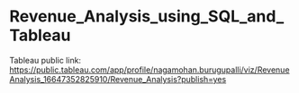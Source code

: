 # Revenue_Analysis_using_SQL_and_Tableau

Tableau public link: https://public.tableau.com/app/profile/nagamohan.burugupalli/viz/RevenueAnalysis_16647352825910/Revenue_Analysis?publish=yes
